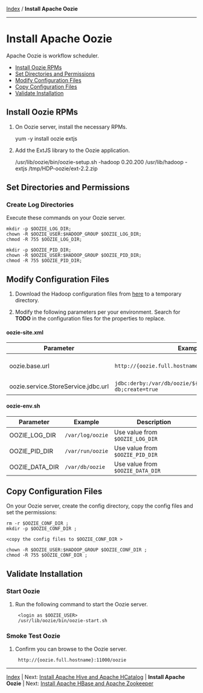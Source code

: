 [Index](./index.md)
/
**Install Apache Oozie**

------

Install Apache Oozie
=====

Apache Oozie is workflow scheduler.

* [Install Oozie RPMs](#install-oozie-rpms)
* [Set Directories and Permissions](#set-directories-and-permissions)
* [Modify Configuration Files](#modify-configuration-files)
* [Copy Configuration Files](#copy-configuration-files)
* [Validate Installation](#validate-installation)


Install Oozie RPMs
----

1. On Oozie server, install the necessary RPMs.

    yum -y install oozie extjs

2. Add the ExtJS library to the Oozie application.

    /usr/lib/oozie/bin/oozie-setup.sh -hadoop 0.20.200  /usr/lib/hadoop -extjs /tmp/HDP-oozie/ext-2.2.zip

Set Directories and Permissions
----

### Create Log Directories

Execute these commands on your Oozie server.

    mkdir -p $OOZIE_LOG_DIR;
    chown -R $OOZIE_USER:$HADOOP_GROUP $OOZIE_LOG_DIR;
    chmod -R 755 $OOZIE_LOG_DIR;

    mkdir -p $OOZIE_PID_DIR;
    chown -R $OOZIE_USER:$HADOOP_GROUP $OOZIE_PID_DIR;
    chmod -R 755 $OOZIE_PID_DIR;

Modify Configuration Files
----

1. Download the Hadoop configuration files from [here](./conf/oozie) to a temporary directory.

2. Modify the following parameters per your environment. Search for **TODO** in the configuration files for the properties to replace.

#### oozie-site.xml

| Parameter         | Example        | Description            |
|-------------------|----------------|-------------------- 
| oozie.base.url    | <code>http://{oozie.full.hostname}:11000/oozie</code> | Enter your Oozie server hostname
| oozie.service.StoreService.jdbc.url | <code>jdbc:derby:/var/db/oozie/${oozie.db.schema.name}-db;create=true</code> | Use value from <code>$OOZIE_DATA_DIR</code>


#### oozie-env.sh

| Parameter         | Example        | Description            |
|-------------------|----------------|---------------------------|
| OOZIE_LOG_DIR     | <code>/var/log/oozie</code> | Use value from <code>$OOZIE_LOG_DIR</code>
| OOZIE_PID_DIR     | <code>/var/run/oozie</code> | Use value from <code>$OOZIE_PID_DIR</code>
| OOZIE_DATA_DIR    | <code>/var/db/oozie</code> | Use value from <Code>$OOZIE_DATA_DIR</code>

Copy Configuration Files
----

On your Oozie server, create the config directory, copy the config files and set the permissions:

    rm -r $OOZIE_CONF_DIR ;
    mkdir -p $OOZIE_CONF_DIR ;

    <copy the config files to $OOZIE_CONF_DIR > 

    chown -R $OOZIE_USER:$HADOOP_GROUP $OOZIE_CONF_DIR ;
    chmod -R 755 $OOZIE_CONF_DIR ;


Validate Installation
----

### Start Oozie

1. Run the following command to start the Oozie server.

        <login as $OOZIE_USER>
        /usr/lib/oozie/bin/oozie-start.sh

### Smoke Test Oozie

1. Confirm you can browse to the Oozie server.

        http://{oozie.full.hostname}:11000/oozie

------

[Index](./index.md)
|
Next: [Install Apache Hive and Apache HCatalog](./apache-hive-hcatalog.md)
|
**Install Apache Oozie**
|
Next: [Install Apache HBase and Apache Zookeeper](./apache-hbase-zookeeper.md)